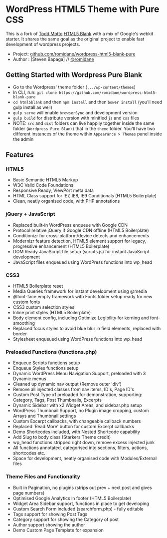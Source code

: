 # WordPress HTML5 Theme with Pure CSS

This is a fork of [Todd Motto](http://toddmotto.com) [HTML5 Blank](http://html5blank.com) with a mix of Google's webkit starter.
It shares the same goal as the original project to enable fast development of wordpress projects.

* Project: [github.com/romidane/wordpress-html5-blank-pure](https://github.com/romidane/wordpress-html5-blank-pure)
* Author : [Steven Bapaga] // [@romidane](http://twitter.com/romidane)

## Getting Started with Wordpress Pure Blank

* Go to the Wordpress' theme folder (`.../wp-content/themes`)
* In CLI, run: `git clone https://github.com/romidane/wordpress-html5-blank-pure`
* `cd html5blank` and then `npm install` and then `bower install` (you'll need gulp install as well)
* `gulp serve` will enable `browserSync` and development version
* `gulp build` for distribute version with minified `js` and `css` files
* NOTE: `src` and `dist` folders can live happily together inside the same folder (`Wordpress Pure Blank`) that in the `theme` folder. You'll have two different instances of the theme within `Appearance > Themes` panel inside the admin

## Features

### HTML5
* Basic Semantic HTML5 Markup
* W3C Valid Code Foundations
* Responsive Ready, ViewPort meta data
* HTML Class support for IE7, IE8, IE9 Conditionals (HTML5 Boilerplate)
* Clean, neatly organised code, with PHP annotations

### jQuery + JavaScript
* Replaced built-in WordPress enqueue with Google CDN
* Protocol relative jQuery if Google CDN offline (HTML5 Boilerplate)
* Conditionizr for cross-platform/device detects and enhancements
* Modernizr feature detection, HTML5 element support for legacy, progressive enhancement (HTML5 Boilerplate)
* DOM Ready JavaScript file setup (scripts.js) for instant JavaScript development
* JavaScript files enqueued using WordPress functions into wp_head

### CSS3
* HTML5 Boilerplate reset
* Media Queries framework for instant development using @media
* @font-face empty framework with Fonts folder setup ready for new custom fonts
* CSS3 custom selection styles
* Inline print styles (HTML5 Boilerplate)
* Body element config, including Optimize Legibility for kerning and font-smoothing
* Replaced focus styles to avoid blue blur in field elements, replaced with border
* Stylesheet enqueued using WordPress functions into wp_head

### Preloaded Functions (functions.php)
* Enqueue Scripts functions setup
* Enqueue Styles functions setup
* Dynamic WordPress Menu Navigation Support, preloaded with 3 Dynamic menus
* Cleaned up dynamic nav output (Remove outer 'div')
* Remove all injected classes from nav items, ID's, Page ID's
* Custom Post Type x1 preloaded for demonstration, supporting: Category, Tags, Post Thumbnails, Excerpts
* Dynamic Sidebar with x2 Widget Areas, and sidebar.php setup
* WordPress Thumbnail Support, no Plugin image cropping, custom Arrays and Thumbnail settings
* Custom Excerpt callbacks, with changeable callback numbers
* Replaced 'Read More' button for custom Excerpt callbacks
* Demo Shortcodes included, with Nested Shortcode capability
* Add Slug to body class (Starkers Theme credit)
* wp_head functions stripped right down, remove excess injected junk
* All functions annotated, categorised into sections, filters, actions, shortcodes etc.
* Space for development, neatly organised code with Modules/External files

### Theme Files and Functionality
* Built in Pagination, no plugins (strips out prev + next post and gives page numbers)
* Optimised Google Analytics in footer (HTML5 Boilerplate)
* Widget Area Sidebar support, functions in place to get developing
* Custom Search Form included (searchform.php) - fully editable
* Tags support for showing Post Tags
* Category support for showing the Category of post
* Author support showing the author
* Demo Custom Page Template for expansion
